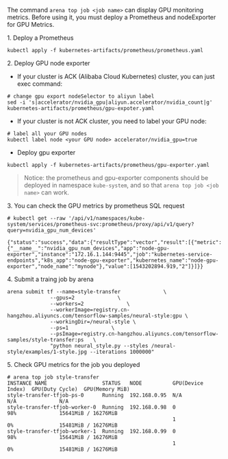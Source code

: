 The command `arena top job <job name>` can display GPU monitoring metrics. Before using it, you must deploy a Prometheus and nodeExporter for GPU Metrics.

1\. Deploy a Prometheus

```
kubectl apply -f kubernetes-artifacts/prometheus/prometheus.yaml
```

2\. Deploy GPU node exporter

* If your cluster is ACK (Alibaba Cloud Kubernetes) cluster, you can just exec command:

```
# change gpu export nodeSelector to aliyun label
sed -i 's|accelerator/nvidia_gpu|aliyun.accelerator/nvidia_count|g' kubernetes-artifacts/prometheus/gpu-expoter.yaml
```

* If your cluster is not ACK cluster, you need to label your GPU node:

```
# label all your GPU nodes
kubectl label node <your GPU node> accelerator/nvidia_gpu=true
```

* Deploy gpu exporter

```
kubectl apply -f kubernetes-artifacts/prometheus/gpu-exporter.yaml
```

> Notice: the prometheus and gpu-exporter components should be deployed in namespace `kube-system`, and so that `arena top job <job name>` can work.

3\. You can check the GPU metrics by prometheus SQL request

```
# kubectl get --raw '/api/v1/namespaces/kube-system/services/prometheus-svc:prometheus/proxy/api/v1/query?query=nvidia_gpu_num_devices'

{"status":"success","data":{"resultType":"vector","result":[{"metric":{"__name__":"nvidia_gpu_num_devices","app":"node-gpu-exporter","instance":"172.16.1.144:9445","job":"kubernetes-service-endpoints","k8s_app":"node-gpu-exporter","kubernetes_name":"node-gpu-exporter","node_name":"mynode"},"value":[1543202894.919,"2"]}]}}

```

4\. Submit a traing job by arena

```
arena submit tf --name=style-transfer              \
              --gpus=2              \
              --workers=2              \
              --workerImage=registry.cn-hangzhou.aliyuncs.com/tensorflow-samples/neural-style:gpu \
              --workingDir=/neural-style \
              --ps=1              \
              --psImage=registry.cn-hangzhou.aliyuncs.com/tensorflow-samples/style-transfer:ps   \
              "python neural_style.py --styles /neural-style/examples/1-style.jpg --iterations 1000000"
```

5\. Check GPU metrics for the job you deployed

```
# arena top job style-transfer
INSTANCE NAME                  STATUS   NODE          GPU(Device Index)  GPU(Duty Cycle)  GPU(Memory MiB)
style-transfer-tfjob-ps-0      Running  192.168.0.95  N/A                N/A              N/A
style-transfer-tfjob-worker-0  Running  192.168.0.98  0                  98%              15641MiB / 16276MiB
                                                      1                  0%               15481MiB / 16276MiB
style-transfer-tfjob-worker-1  Running  192.168.0.99  0                  98%              15641MiB / 16276MiB
                                                      1                  0%               15481MiB / 16276MiB
```